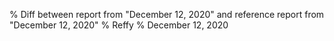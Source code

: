 % Diff between report from "December 12, 2020" and reference report from "December 12, 2020"
% Reffy
% December 12, 2020

